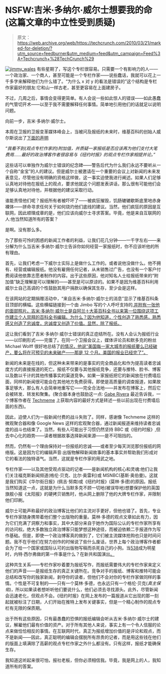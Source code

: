 # NSFW:吉米·多纳尔·威尔士想要我的命(这篇文章的中立性受到质疑)

> 原文：<https://web.archive.org/web/https://techcrunch.com/2010/03/21/marked-for-deletion/?utm_source=feedburner&utm_medium=feed&utm_campaign=Feed%3A+Techcrunch+%28TechCrunch%29>

[![](img/f8730f51cc231365ddba64c6db61bfad.png "jimmy_wales")](https://web.archive.org/web/20221203040842/https://beta.techcrunch.com/wp-content/uploads/2010/03/jimmy_wales.jpg) 有些星期了，写这个专栏很容易。只需要一个有影响力的人——一个政治家、一个商人，甚至可能是一个专栏作家——说些蠢话，我就可以花上一千多字来解释他们为什么错了。“为什么 x 对 y 的看法是错误的”这个结构是专栏作家最好的朋友:它和山一样古老，甚至更容易在上面建房子。

不过，几周之后，事情会变得更简单。有人会说一些如此惊人的错误——如此愚蠢的气管切开术——以至于我不需要解释任何事情。简单地引用他们的话就足以说明问题。

向前一步，吉米·多纳尔·威尔士。

本周在卫报的卫报变革媒体峰会上，当被问及报纸的未来时，维基百科的创始人威尔斯说出了[下面的声明](https://web.archive.org/web/20221203040842/http://paidcontent.co.uk/article/419-cms2010-jimmy-wales-papers-should-ditch-columnists-google-is-naive/)

*“我看不到(观点专栏作家的)附加值，并质疑一家报纸是否应该再为他们支付大笔费用……最好的政治博客作者很容易与《纽约时报》的观点专栏作家相提并论。”*

这些话可以单独作为威尔士错误的纪念碑——警告后代为什么我们永远不要听从一个自称“金宝”的人的建议。但是威尔士被邀请在一个重要的会议上对新闻的未来发表意见，尽管他没有明确的资格这样做，这一事实迫使我进行阐述。如果人们足够认真地对待他在报纸上的观点，要求他就这个问题发表讲话，那么很有可能他们会足够认真地对待他，并根据他的建议采取行动。

谁能责怪他们呢？报纸所有者被吓坏了——被疯狂摧毁，饥肠辘辘歇斯底里地赤身裸体——拼命寻求任何关于如何烧灼他们底线的建议。当然，他们疯狂的原因是互联网，因此顺理成章的是，他们应该向威尔士寻求答案。毕竟，他是来自互联网的人:他当然知道所有的答案？

是啊。没有那么多。

为了那些可怜的困惑的新闻工作者的利益，让我们花几分钟——一千字左右——来分解为什么当吉米·多纳尔·威尔士告诉你如何经营一家报纸时，你不应该听他的所有理由。

首先，让我们考虑一下威尔士实际上是做什么工作的。或者说他没做什么。他不拥有、经营或编辑报纸。他没有雇佣任何记者，从未销售过广告，也没有一个客户付费阅读他依靠志愿者制作的内容。出于这些原因，他对知名人士给报纸带来的“附加值”缺乏理解是可以理解的——甚至是可以原谅的。如果不是因为维基百科利用威尔士自己高调的个性鼓励其用户捐款以确保其生存，至少会是这样。

在该网站的定期捐赠活动中，“来自吉米·多纳尔·威尔士的消息”显示了维基百科条目顶部的横幅。这些横幅链接到一个由 Jimbo 写的个人呼吁支持的[,并附有一张他的面部照片。吉米·多纳尔·威尔士是自阿兰·t·大英百科全书以来第一位围绕这项工作建立个人崇拜的百科全书编辑。为什么？因为他知道，个性创造了熟悉感，熟悉感又创造了忠诚度，忠诚度又创造了价值。显然，除了报纸。](https://web.archive.org/web/20221203040842/http://wikimediafoundation.org/wiki/Donate)

这让我们看到了吉米·多纳尔·威尔士错误的真正症结所在。没有人会认为报纸行业——以印刷形式——完蛋了。在同一个卫报会议上，媒体评论员和默多克的粉丝 Michael Wolff 很好地总结了[的情况，他说“美国每一家大城市的报纸要么已经破产，要么将在可预见的未来破产——那是 12 个月。美国的报业已经完了”。](https://web.archive.org/web/20221203040842/http://paidcontent.org/article/419-cms2010-a-dose-of-wolff-rupes-mad-as-hell-newspapers-are-over/)

新闻的未来是在线的，但这种未来带来的是事实的完全商品化和作为提高读者忠诚度方式的直接报道的死亡。报纸不仅要与其他报纸竞争，还要与推特、脸书、博客以及数以千计的其他传播事实的渠道竞争。如果一家报纸把它的新闻放在付费墙后面，同样的新闻很可能会在其他地方免费获得。即使是高质量的调查报道，如果故事足够大，那么有人会简单地重写它——完全合法地——并发布在博客上，然后它会被转发、转发和聚集。(聚合器本身也鼓励这一点: [Gabe Rivera](https://web.archive.org/web/20221203040842/http://www.crunchbase.com/person/gabe-rivera) 最近告诉我，一个博客作者在 [Techmeme](https://web.archive.org/web/20221203040842/http://www.techmeme.com/) 上获取内容的最好方式是转述一些以前出现在付费墙后面的东西)。

因此，迫使人们为一般新闻付费的战斗失败了。同样，感谢像 Techmeme 这样的微观聚合器和像 Google News 这样的宏观聚合器，通过新闻报道来维持读者忠诚度的战斗也结束了。当然，有些人可能出于习惯仍然坚持 BBC 或《纽约时报》,但去中心化的趋势——读者根据故事选择新闻来源——是不可阻挡的。

然而，仍然有一个理由保持对一份报纸的忠诚——或者至少每天浏览那份报纸的网络版。这是因为它的编辑声音:出版物解释新闻故事的基本事实并帮助我们形成对它的看法的独特语气。当然，这就是专栏作家的用武之地。

专栏作家——以及其他受观点驱动的记者——是新闻机构的核心和灵魂:他们让我们关注福克斯新闻频道(格伦·贝克、比尔·奥雷利)或 MSNBC(基斯·奥伯曼)。这就是我们购买《华尔街日报》(佩吉·努南)或《纽约时报》(莫林·多德)的原因。报纸当然知道这一点，这就是为什么当默多克不顾一切地(被误导地)想要保护他的英国旗舰小报《太阳报》的硬拷贝销售时，他从网上删除了他的大牌专栏作家，并限制他们印刷。

威尔士可能声称最好的政治博客比他们的主流对手更好，但他也错了。首先，专业专栏作家随身携带着他们整个出版物的重量。莫林·多德的观点文章如此有力，因为它们充满了洞察力和事实，其中大部分来自于她作为国际公认的专栏作家所享有的访问权。绝大多数独立政治博客只能梦想这种途径，而被迫依赖二手报道作为写作基础。但是，即使一个政治博客真的做到了，它们被主流媒体抢购也只是时间问题。我不在乎他们在努力创作的时候说了些什么废话，世界上每个政治博客作者都会为了给一个国家或国际认可的出版物写稿而杀死自己的小狗。当[538](https://web.archive.org/web/20221203040842/http://www.fivethirtyeight.com/)成为明星时，内特·西尔弗做的第一件事是什么？在新共和国演出[。](https://web.archive.org/web/20221203040842/http://www.tnr.com/users/nate-silver)

这种共生关系——专栏作家吵着要为报纸写作，而报纸需要伟大的专栏作家来定义他们的声音——是报纸生存的真正关键所在。竞争对手的报纸、博客和推特可能会总结和改写你的独家新闻，剥夺你的读者，但他们不会对你的专栏作家做同样的事情。个性是不可复制的——只有一个莫林·多德，也永远只有一个格伦·贝克(*真主保佑*)，所以如果读者想听听他们要说什么，他们必须去寻找源头。此外，尽管新闻会迅速老化，但观点不会。《纽约时报》在网上发布的一篇报道从它出现的那一刻起就被标注了日期，人们开始在推特上发布关键事实，但是一个精心制作的观点专栏有无限的保质期。

出于所有这些原因，只有最愚蠢的恐惧的报纸编辑会听从吉米·多纳尔·威尔士的建议，解雇他们最有价值的资产。对于所有其他人来说，事实上有一个令人信服的论点来做恰恰相反的事情。在互联网时代，真正为报纸增加价值的是评论和观点，而不是新闻——因此，真正聪明的编辑会摆脱所有昂贵的记者，而是用这些钱在他们的版面上填满除了高薪的观点专栏作家之外什么都没有。只有这样，报纸才能确保生存。

我知道这听起来很可怕，报社老板，但你必须相信我。毕竟，我是网上的人，我知道所有的答案。